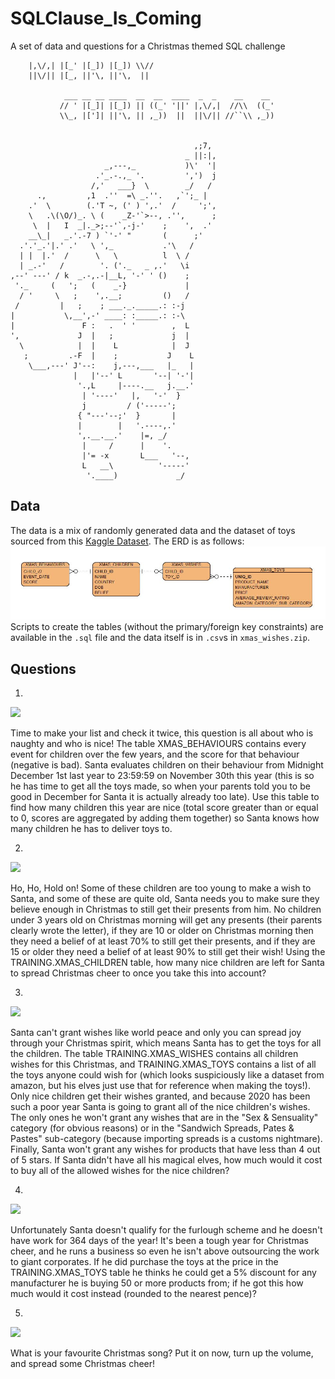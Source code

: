 # SQLClause_Is_Coming
A set of data and questions for a Christmas themed SQL challenge

```
    |,\/,| |[_' |[_]) |[_]) \\//
    ||\/|| |[_, ||'\, ||'\,  ||

            ___ __ __ ____  __  __  ____  _  _    __    __
           // ' |[_]| |[_]) || ((_' '||' |,\/,|  //\\  ((_'
           \\_, |[']| ||'\, || ,_))  ||  ||\/|| //``\\ ,_))
                                                               

                                         ,;7,
                                       _ ||:|,
                     _,---,_           )\'  '|
                   .'_.-.,_ '.         ',')  j
                  /,'   ___}  \        _/   /
      .,         ,1  .''  =\ _.''.   ,`';_ |
    .'  \        (.'T ~, (' ) ',.'  /     ';',
    \   .\(\O/)_. \ (    _Z-'`>--, .'',      ;
     \  |   I  _|._>;--'`,-j-'    ;    ',  .'
    __\_|   _.'.-7 ) `'-' "       (      ;'
  .'.'_.'|.' .'   \ ',_           .'\   /
  | |  |.'  /      \   \          l  \ /
  | _.-'   /        '. ('._   _ ,.'   \i
,--' ---' / k  _.-,.-|__L, '-' ' ()    ;
 '._     (   ';   (    _-}             |
  / '     \   ;    ',.__;         ()   /
 /         |   ;    ; ___._._____.: :-j
|           \,__',-' ____: :_____.: :-\
|               F :   .  ' '        ,  L
',             J  |   ;             j  |
  \            |  |    L            |  J
   ;         .-F  |    ;           J    L
    \___,---' J'--:    j,---,___   |_   |
              |   |'--' L       '--| '-'|
               '.,L     |----.__   j.__.'
                | '----'   |,   '-'  }
                j         / ('-----';
               { "---'--;'  }       |
               |        |   '.----,.'
               ',.__.__.'    |=, _/
                |     /      |    '.
                |'= -x       L___   '--,
                L   __\          '-----'
                 '.____)             _/
```
## Data
The data is a mix of randomly generated data and the dataset of toys sourced from this [Kaggle Dataset](https://www.kaggle.com/PromptCloudHQ/toy-products-on-amazon). The ERD is as follows:
![](ERD.jpg)
Scripts to create the tables (without the primary/foreign key constraints) are available in the `.sql` file and the data itself is in `.csv`s in `xmas_wishes.zip`.

## Questions

1) 
![ ](https://media1.giphy.com/media/d2Z9Yc5uYo0K5QmA/giphy.gif)

Time to make your list and check it twice, this question is all about who is naughty and who is nice! The table XMAS_BEHAVIOURS contains every event for children over the few years, and the score for that behaviour (negative is bad). Santa evaluates children on their behaviour from Midnight December 1st last year to 23:59:59 on November 30th this year (this is so he has time to get all the toys made, so when your parents told you to be good in December for Santa it is actually already too late). Use this table to find how many children this year are nice (total score greater than or equal to 0, scores are aggregated by adding them together) so Santa knows how many children he has to deliver toys to. 

2)
![](https://media1.giphy.com/media/RBXPb1NV7BB28/giphy.gif)

Ho, Ho, Hold on! Some of these children are too young to make a wish to Santa, and some of these are quite old, Santa needs you to make sure they believe enough in Christmas to still get their presents from him. No children under 3 years old on Christmas morning will get any presents (their parents clearly wrote the letter), if they are 10 or older on Christmas morning then they need a belief of at least 70% to still get their presents, and if they are 15 or older they need a belief of at least 90% to still get their wish! Using the TRAINING.XMAS_CHILDREN table, how many nice children are left for Santa to spread Christmas cheer to once you take this into account?

3)
![](https://media1.giphy.com/media/l0MYN7mdvcZBBpEly/giphy.gif?cid=ecf05e4724i2apjdj9mgn0ji8bj0x0sqdy1yph2a4kph8qph&rid=giphy.gif)

Santa can't grant wishes like world peace and only you can spread joy through your Christmas spirit, which means Santa has to get the toys for all the children. The table TRAINING.XMAS_WISHES contains all children wishes for this Christmas, and TRAINING.XMAS_TOYS contains a list of all the toys anyone could wish for (which looks suspiciously like a dataset from amazon, but his elves just use that for reference when making the toys!). Only nice children get their wishes granted, and because 2020 has been such a poor year Santa is going to grant all of the nice children's wishes. The only ones he won't grant any wishes that are in the "Sex & Sensuality" category (for obvious reasons) or in the "Sandwich Spreads, Pates & Pastes" sub-category (because importing spreads is a customs nightmare). Finally, Santa won't grant any wishes for products that have less than 4 out of 5 stars. If Santa didn't have all his magical elves, how much would it cost to buy all of the allowed wishes for the nice children?

4) 
![](https://media2.giphy.com/media/YkOGa9K7gc3g5u7FXF/giphy.gif?cid=ecf05e47cnhm44k3q02a3cfouz2n9a9i0xd0riowgb7zdc10&rid=giphy.gif)

Unfortunately Santa doesn't qualify for the furlough scheme and he doesn't have work for 364 days of the year! It's been a tough year for Christmas cheer, and he runs a business so even he isn't above outsourcing the work to giant corporates. If he did purchase the toys at the price in the TRAINING.XMAS_TOYS table he thinks he could get a 5% discount for any manufacturer he is buying 50 or more products from; if he got this how much would it cost instead (rounded to the nearest pence)?

5) 
![](https://media3.giphy.com/media/sueCeRU3VUTKg/giphy.gif?cid=ecf05e47mdaw059ml47intb7xxwpn2k5otrqmjho0nshc5nz&rid=giphy.gif)

What is your favourite Christmas song? Put it on now, turn up the volume, and spread some Christmas cheer! 